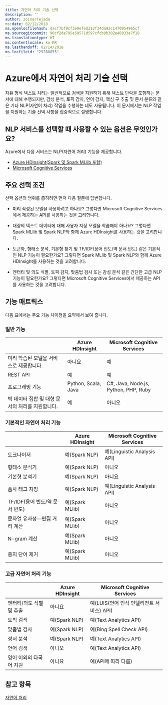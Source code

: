 ```yaml
---
title: 자연어 처리 기술 선택
description: ''
author: zoinerTejada
ms:date: 02/12/2018
ms.openlocfilehash: dacf7bf9cf3e9efed212f34da93c1470954965cf
ms.sourcegitcommit: 90cf2de795e50571d597cfcb9b302e48933e7f18
ms.translationtype: HT
ms.contentlocale: ko-KR
ms.lasthandoff: 02/14/2018
ms.locfileid: "29288855"
---
```

# <a name="choosing-a-natural-language-processing-technology-in-azure"></a>Azure에서 자연어 처리 기술 선택

자유 형식 텍스트 처리는 일반적으로 검색을 지원하기 위해 텍스트 단락을 포함하는 문서에 대해 수행되지만, 감성 분석, 토픽 감지, 언어 감지, 핵심 구 추출 및 문서 분류와 같은 기타 NLP(자연어 처리) 작업을 수행하는 데도 사용됩니다. 이 문서에서는 NLP 작업을 지원하는 기술 선택 사항을 집중적으로 설명합니다.

## <a name="what-are-your-options-when-choosing-an-nlp-service"></a>NLP 서비스를 선택할 때 사용할 수 있는 옵션은 무엇인가요?

Azure에서 다음 서비스는 NLP(자연어 처리) 기능을 제공합니다.

- [Azure HDInsight(Spark 및 Spark MLlib 포함)](/azure/hdinsight/spark/apache-spark-overview)
- [Microsoft Cognitive Services](/azure/#pivot=products&panel=cognitive)

## <a name="key-selection-criteria"></a>주요 선택 조건

선택 옵션의 범위를 좁히려면 먼저 다음 질문에 답변합니다.

- 미리 작성된 모델을 사용하려고 하나요? 그렇다면 Microsoft Cognitive Services에서 제공하는 API를 사용하는 것을 고려합니다.

- 대량의 텍스트 데이터에 대해 사용자 지정 모델을 학습해야 하나요? 그렇다면 Spark MLlib 및 Spark NLP와 함께 Azure HDInsight를 사용하는 것을 고려합니다.

- 토큰화, 형태소 분석, 기본형 찾기 및 TF/IDF(용어 빈도/역 문서 빈도) 같은 기본적인 NLP 기능이 필요한가요? 그렇다면 Spark MLlib 및 Spark NLP와 함께 Azure HDInsight를 사용하는 것을 고려합니다.

- 엔터티 및 의도 식별, 토픽 감지, 맞춤법 검사 또는 감성 분석 같은 간단한 고급 NLP 기능이 필요한가요? 그렇다면 Microsoft Cognitive Services에서 제공하는 API를 사용하는 것을 고려합니다.

## <a name="capability-matrix"></a>기능 매트릭스

다음 표에서는 주요 기능 차이점을 요약해서 보여 줍니다.  

### <a name="general-capabilities"></a>일반 기능

| | Azure HDInsight | Microsoft Cognitive Services |
| --- | --- | --- |
| 미리 학습된 모델을 서비스로 제공합니다. | 아니요 | 예 |
| REST API | 예 | 예 |
| 프로그래밍 기능 | Python, Scala, Java | C#, Java, Node.js, Python, PHP, Ruby |
| 빅 데이터 집합 및 대형 문서의 처리를 지원합니다. | 예 | 아니오 |

### <a name="low-level-natural-language-processing-capabilities"></a>기본적인 자연어 처리 기능

| | Azure HDInsight | Microsoft Cognitive Services |  
| --- | --- | --- | 
| 토크나이저 | 예(Spark NLP) | 예(Linguistic Analysis API) |
| 형태소 분석기 | 예(Spark NLP) | 아니오 |
| 기본형 분석기 | 예(Spark NLP) | 아니요 |
| 품사 태그 지정 | 예(Spark NLP) | 예(Linguistic Analysis API) |
| TF/IDF(용어 빈도/역 문서 빈도) | 예(Spark MLlib) | 아니오 |
| 문자열 유사성&mdash;편집 거리 계산 | 예(Spark MLlib) | 아니오 |
| N-gram 계산 | 예(Spark MLlib) | 아니오 |
| 중지 단어 제거 | 예(Spark MLlib) | 아니오 |

### <a name="high-level-natural-language-processing-capabilities"></a>고급 자연어 처리 기능

| | Azure HDInsight | Microsoft Cognitive Services |
| --- | --- | --- | 
| 엔터티/의도 식별 및 추출 | 아니요 | 예(LUIS(언어 인식 인텔리전트 서비스) API) |    
| 토픽 검색 | 예(Spark NLP) | 예(Text Analytics API) |
| 맞춤법 검사 | 예(Spark NLP) | 예(Bing Spell Check API) |
| 정서 분석 | 예(Spark NLP) | 예(Text Analytics API) |
| 언어 검색 | 아니오 | 예(Text Analytics API) |
| 영어 이외의 다국어 지원 | 아니요 | 예(API에 따라 다름) |

## <a name="see-also"></a>참고 항목

[자연어 처리](../scenarios/natural-language-processing.md)